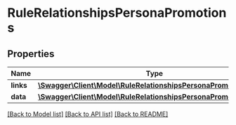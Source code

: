 # RuleRelationshipsPersonaPromotions

## Properties
Name | Type | Description | Notes
------------ | ------------- | ------------- | -------------
**links** | [**\Swagger\Client\Model\RuleRelationshipsPersonaPromotionsLinks**](RuleRelationshipsPersonaPromotionsLinks.md) |  | [optional] 
**data** | [**\Swagger\Client\Model\RuleRelationshipsPersonaPromotionsData[]**](RuleRelationshipsPersonaPromotionsData.md) |  | [optional] 

[[Back to Model list]](../../README.md#documentation-for-models) [[Back to API list]](../../README.md#documentation-for-api-endpoints) [[Back to README]](../../README.md)

